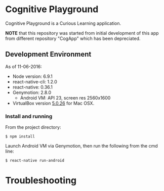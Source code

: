 # Cognitive Playground

Cognitive Playground is a Curious Learning application.

**NOTE** that this repository was started from initial development of this app from different
repository "CogApp" which has been depreciated.

## Development Environment

As of 11-06-2016:
* Node version: 6.9.1
* react-native-cli: 1.2.0
* react-native: 0.36.1
* Genymotion: 2.8.0
  * Android VM: API 23, screen res 2560x1600
* VirtualBox version [5.0.26](http://download.virtualbox.org/virtualbox/5.0.26/VirtualBox-5.0.26-108824-OSX.dmg) for Mac OSX.

### Install and running
From the project directory:
```
$ npm install
```
Launch Android VM via Genymotion, then run the following from the cmd line:
```
$ react-native run-android
```

# Troubleshooting
